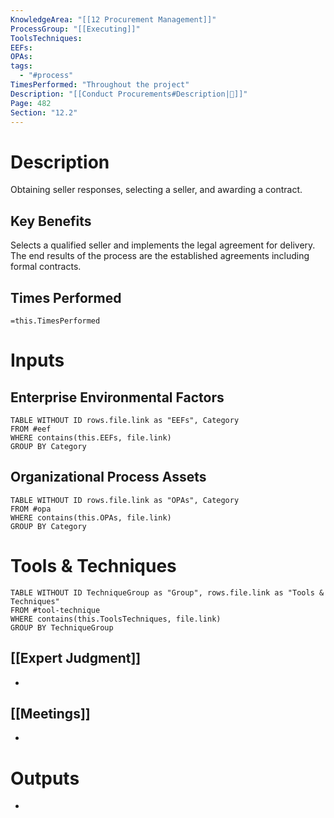 ```yaml
---
KnowledgeArea: "[[12 Procurement Management]]"
ProcessGroup: "[[Executing]]"
ToolsTechniques:
EEFs:
OPAs:
tags:
  - "#process"
TimesPerformed: "Throughout the project"
Description: "[[Conduct Procurements#Description|📝]]"
Page: 482
Section: "12.2"
---
```

# Description
Obtaining seller responses, selecting a seller, and awarding a contract.
## Key Benefits
Selects a qualified seller and implements the legal agreement for delivery. The end results of the process are the established agreements including formal contracts.
## Times Performed
`=this.TimesPerformed`
# Inputs
## Enterprise Environmental Factors
```dataview
TABLE WITHOUT ID rows.file.link as "EEFs", Category
FROM #eef
WHERE contains(this.EEFs, file.link)
GROUP BY Category
```
## Organizational Process Assets
```dataview
TABLE WITHOUT ID rows.file.link as "OPAs", Category
FROM #opa
WHERE contains(this.OPAs, file.link)
GROUP BY Category
```
# Tools & Techniques
```dataview
TABLE WITHOUT ID TechniqueGroup as "Group", rows.file.link as "Tools & Techniques"
FROM #tool-technique
WHERE contains(this.ToolsTechniques, file.link)
GROUP BY TechniqueGroup
```
## [[Expert Judgment]]
- 
## [[Meetings]]
- 
# Outputs
- 